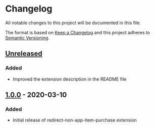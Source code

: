 # Changelog

All notable changes to this project will be documented in this file.

The format is based on [Keep a Changelog](http://keepachangelog.com/) and this project adheres to [Semantic Versioning](http://semver.org/).

## [Unreleased]
### Added
- Improved the extension description in the README file

## [1.0.0] - 2020-03-10
### Added
- Initial release of redirect-non-app-item-purchase extension

[Unreleased]: https://github.com/shopgate-professional-services/ext-redirect-non-app-item-purchase/compare/v1.0.0...HEAD 
[1.0.0]: https://github.com/shopgate-professional-services/ext-redirect-non-app-item-purchase/tree/v1.0.0
